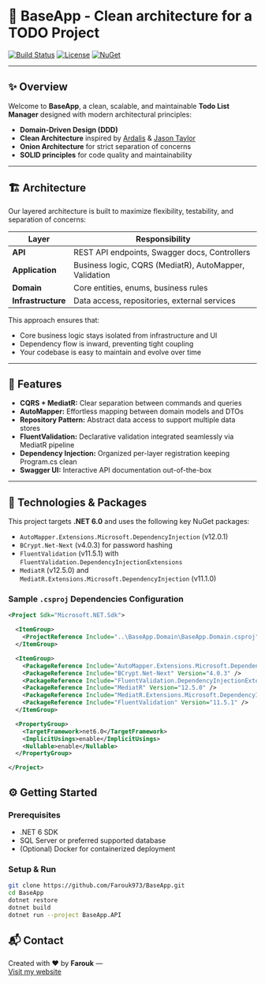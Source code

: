 # 🚀 BaseApp - Clean architecture for a TODO Project



[![Build Status](https://img.shields.io/badge/build-passing-brightgreen)]()
[![License](https://img.shields.io/badge/license-MIT-blue.svg)]()
[![NuGet](https://img.shields.io/nuget/v/BaseApp.svg)]()

---

## ✨ Overview

Welcome to **BaseApp**, a clean, scalable, and maintainable **Todo List Manager** designed with modern architectural principles:

- **Domain-Driven Design (DDD)**
- **Clean Architecture** inspired by [Ardalis](https://ardalis.com/) & [Jason Taylor](https://jasontaylordev.com/)
- **Onion Architecture** for strict separation of concerns  
- **SOLID principles** for code quality and maintainability  

---

## 🏗️ Architecture

Our layered architecture is built to maximize flexibility, testability, and separation of concerns:

| Layer            | Responsibility                                  |
| ---------------- | ----------------------------------------------- |
| **API**          | REST API endpoints, Swagger docs, Controllers  |
| **Application**  | Business logic, CQRS (MediatR), AutoMapper, Validation |
| **Domain**       | Core entities, enums, business rules            |
| **Infrastructure** | Data access, repositories, external services |

This approach ensures that:

- Core business logic stays isolated from infrastructure and UI  
- Dependency flow is inward, preventing tight coupling  
- Your codebase is easy to maintain and evolve over time  

---

## 🚀 Features

- **CQRS + MediatR:** Clear separation between commands and queries  
- **AutoMapper:** Effortless mapping between domain models and DTOs  
- **Repository Pattern:** Abstract data access to support multiple data stores  
- **FluentValidation:** Declarative validation integrated seamlessly via MediatR pipeline  
- **Dependency Injection:** Organized per-layer registration keeping Program.cs clean  
- **Swagger UI:** Interactive API documentation out-of-the-box  

---

## 🧰 Technologies & Packages

This project targets **.NET 6.0** and uses the following key NuGet packages:

- `AutoMapper.Extensions.Microsoft.DependencyInjection` (v12.0.1)  
- `BCrypt.Net-Next` (v4.0.3) for password hashing  
- `FluentValidation` (v11.5.1) with `FluentValidation.DependencyInjectionExtensions`  
- `MediatR` (v12.5.0) and `MediatR.Extensions.Microsoft.DependencyInjection` (v11.1.0)  

### Sample `.csproj` Dependencies Configuration

```xml
<Project Sdk="Microsoft.NET.Sdk">

  <ItemGroup>
    <ProjectReference Include="..\BaseApp.Domain\BaseApp.Domain.csproj" />
  </ItemGroup>

  <ItemGroup>
    <PackageReference Include="AutoMapper.Extensions.Microsoft.DependencyInjection" Version="12.0.1" />
    <PackageReference Include="BCrypt.Net-Next" Version="4.0.3" />
    <PackageReference Include="FluentValidation.DependencyInjectionExtensions" Version="11.5.1" />
    <PackageReference Include="MediatR" Version="12.5.0" />
    <PackageReference Include="MediatR.Extensions.Microsoft.DependencyInjection" Version="11.1.0" />
    <PackageReference Include="FluentValidation" Version="11.5.1" />
  </ItemGroup>

  <PropertyGroup>
    <TargetFramework>net6.0</TargetFramework>
    <ImplicitUsings>enable</ImplicitUsings>
    <Nullable>enable</Nullable>
  </PropertyGroup>

</Project>
```
## ⚙️ Getting Started

### Prerequisites

- .NET 6 SDK  
- SQL Server or preferred supported database  
- (Optional) Docker for containerized deployment  

### Setup & Run

```bash
git clone https://github.com/Farouk973/BaseApp.git
cd BaseApp
dotnet restore
dotnet build
dotnet run --project BaseApp.API
```
## 📬 Contact

Created with ❤️ by **Farouk** —  
[Visit my website](https://felfeltech.vercel.app/)
